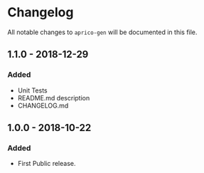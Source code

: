 # Changelog
All notable changes to `aprico-gen` will be documented in this file.

## 1.1.0 - 2018-12-29
### Added
- Unit Tests
- README.md description
- CHANGELOG.md

## 1.0.0 - 2018-10-22
### Added
- First Public release.
